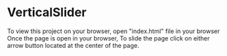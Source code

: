 # VerticalSlider
To view this project on your browser, open "index.html" file in your browser
Once the page is open in your browser, To slide the page click on either arrow button located at the center of the page.
